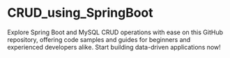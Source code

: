 # CRUD_using_SpringBoot
Explore Spring Boot and MySQL CRUD operations with ease on this GitHub repository, offering code samples and guides for beginners and experienced developers alike. Start building data-driven applications now!
